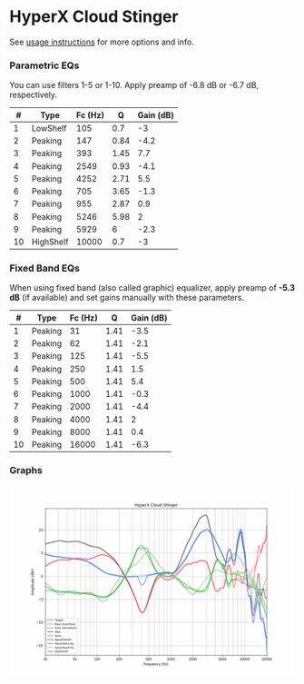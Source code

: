 # HyperX Cloud Stinger
See [usage instructions](https://github.com/jaakkopasanen/AutoEq#usage) for more options and info.

### Parametric EQs
You can use filters 1-5 or 1-10. Apply preamp of -6.8 dB or -6.7 dB, respectively.

|   # | Type      |   Fc (Hz) |    Q |   Gain (dB) |
|-----|-----------|-----------|------|-------------|
|   1 | LowShelf  |       105 | 0.7  |        -3   |
|   2 | Peaking   |       147 | 0.84 |        -4.2 |
|   3 | Peaking   |       393 | 1.45 |         7.7 |
|   4 | Peaking   |      2549 | 0.93 |        -4.1 |
|   5 | Peaking   |      4252 | 2.71 |         5.5 |
|   6 | Peaking   |       705 | 3.65 |        -1.3 |
|   7 | Peaking   |       955 | 2.87 |         0.9 |
|   8 | Peaking   |      5246 | 5.98 |         2   |
|   9 | Peaking   |      5929 | 6    |        -2.3 |
|  10 | HighShelf |     10000 | 0.7  |        -3   |

### Fixed Band EQs
When using fixed band (also called graphic) equalizer, apply preamp of **-5.3 dB** (if available) and set gains manually with these parameters.

|   # | Type    |   Fc (Hz) |    Q |   Gain (dB) |
|-----|---------|-----------|------|-------------|
|   1 | Peaking |        31 | 1.41 |        -3.5 |
|   2 | Peaking |        62 | 1.41 |        -2.1 |
|   3 | Peaking |       125 | 1.41 |        -5.5 |
|   4 | Peaking |       250 | 1.41 |         1.5 |
|   5 | Peaking |       500 | 1.41 |         5.4 |
|   6 | Peaking |      1000 | 1.41 |        -0.3 |
|   7 | Peaking |      2000 | 1.41 |        -4.4 |
|   8 | Peaking |      4000 | 1.41 |         2   |
|   9 | Peaking |      8000 | 1.41 |         0.4 |
|  10 | Peaking |     16000 | 1.41 |        -6.3 |

### Graphs
![](./HyperX%20Cloud%20Stinger.png)
